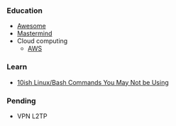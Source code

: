 
### Education
- [Awesome](https://github.com/sindresorhus/awesome)
- [Mastermind](https://www.mastermind.ac/)
- Cloud computing
	- [AWS](https://aws.amazon.com/training/)

### Learn
- [10ish Linux/Bash Commands You May Not be Using](https://www.youtube.com/watch?v=3JXS7BmubI0)

### Pending
- VPN L2TP




